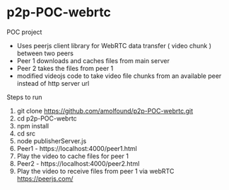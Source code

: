 # p2p-POC-webrtc

POC project

- Uses peerjs client library for WebRTC data transfer ( video chunk ) between two peers
- Peer 1 downloads and caches files from main server
- Peer 2 takes the files from peer 1
- modified videojs code to take video file chunks from an available peer instead of http server url

Steps to run
1. git clone https://github.com/amolfound/p2p-POC-webrtc.git
2. cd p2p-POC-webrtc
3. npm install
4. cd src
5. node publisherServer.js
6. Peer1 - https://localhost:4000/peer1.html
7. Play the video to cache files for peer 1
8. Peer2 - https://localhost:4000/peer2.html
9. Play the video to receive files from peer 1 via webRTC
https://peerjs.com/

